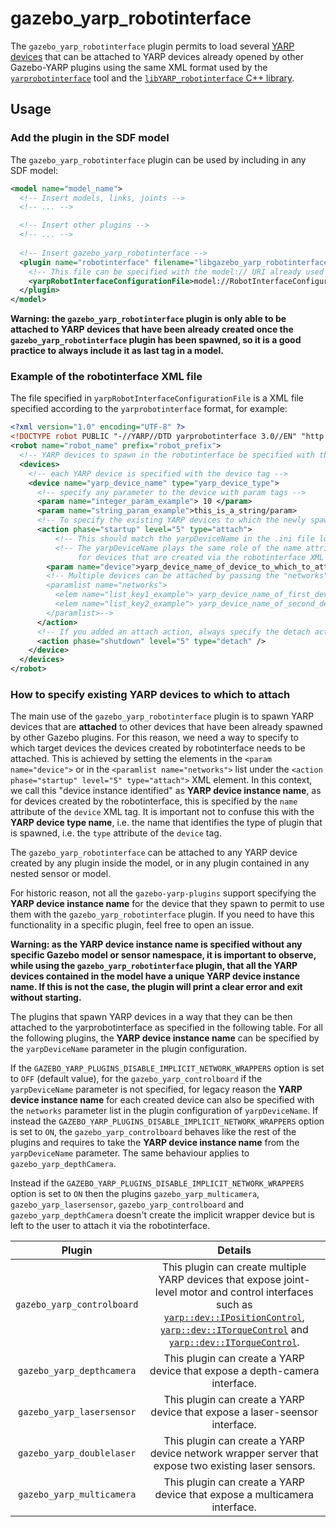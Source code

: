 gazebo_yarp_robotinterface
==========================

The `gazebo_yarp_robotinterface` plugin permits to load several [YARP devices](http://www.yarp.it/git-master/note_devices.html) that can be attached to YARP devices 
already opened by other Gazebo-YARP plugins using the same XML format used by the [`yarprobotinterface`](http://www.yarp.it/git-master/yarprobotinterface.html) tool and the [`libYARP_robotinterface` C++ library](https://github.com/robotology/yarp/tree/master/src/libYARP_robotinterface).

## Usage 

### Add the plugin in the SDF model
The `gazebo_yarp_robotinterface` plugin can be used by including in any SDF model:
~~~xml
<model name="model_name">
  <!-- Insert models, links, joints -->
  <!-- ... -->

  <!-- Insert other plugins -->
  <!-- ... -->
  
  <!-- Insert gazebo_yarp_robotinterface -->
  <plugin name="robotinterface" filename="libgazebo_yarp_robotinterface.so">
    <!-- This file can be specified with the model:// URI already used in Gazebo, see http://gazebosim.org/tutorials?tut=components&cat=get_started -->
    <yarpRobotInterfaceConfigurationFile>model://RobotInterfaceConfigurationFile.xml</yarpRobotInterfaceConfigurationFile>
  </plugin>
</model>
~~~

**Warning: the `gazebo_yarp_robotinterface` plugin is only able to be attached to YARP devices that have been already created once the `gazebo_yarp_robotinterface` plugin has been spawned, so it is a good practice to always include it as last tag in a model.**

### Example of the robotinterface XML file

The file specified in `yarpRobotInterfaceConfigurationFile` is a XML file specified according to the `yarprobotinterface` format, for example:
~~~xml
<?xml version="1.0" encoding="UTF-8" ?>
<!DOCTYPE robot PUBLIC "-//YARP//DTD yarprobotinterface 3.0//EN" "http://www.yarp.it/DTD/yarprobotinterfaceV3.0.dtd">
<robot name="robot_name" prefix="robot_prefix">
  <!-- YARP devices to spawn in the robotinterface be specified with the devices tag -->
  <devices>
    <!-- each YARP device is specified with the device tag -->
    <device name="yarp_device_name" type="yarp_device_type">
      <!-- specify any parameter to the device with param tags -->
      <param name="integer_param_example"> 10 </param>
      <param name="string_param_example">this_is_a_string/param>
      <!-- To specify the existing YARP devices to which the newly spawned device needs to attach -->
      <action phase="startup" level="5" type="attach">
          <!-- This should match the yarpDeviceName in the .ini file loaded in the Gazebo plugin. -->
          <!-- The yarpDeviceName plays the same role of the name attribute of the device XML element
               for devices that are created via the robotinterface XML format. -->
        <param name="device">yarp_device_name_of_device_to_which_to_attach</param>
        <!-- Multiple devices can be attached by passing the "networks" list parameter instead, i.e.
        <paramlist name="networks">
          <elem name="list_key1_example"> yarp_device_name_of_first_device_to_which_to_attach </elem>
          <elem name="list_key2_example"> yarp_device_name_of_second_device_to_which_to_attach </elem>
        </paramlist>-->
      </action>
      <!-- If you added an attach action, always specify the detach action during the shutdown phase -->
      <action phase="shutdown" level="5" type="detach" />
    </device>
  </devices>
</robot>
~~~


### How to specify existing YARP devices to which to attach

The main use of the `gazebo_yarp_robotinterface` plugin is to spawn YARP devices that are **attached** to other devices that have been already spawned by other Gazebo plugins. For this reason, we need a way to specify to which target devices the devices created by robotinterface needs to be attached.
This is achieved by setting the elements in the `<param name="device">` or in the `<paramlist name="networks">` list under the `<action phase="startup" level="5" type="attach">` XML element.
In this context, we call this "device instance identified" as **YARP device instance name**, as for devices created by the robotinterface, this is specified by the `name` attribute of the `device` XML tag. It is important not to confuse this with the **YARP device type name**, i.e. the name that identifies the type of plugin that is spawned, i.e. the `type` attribute of the `device` tag.

The `gazebo_yarp_robotinterface` can be attached to any YARP device created by any plugin inside the model, or in any plugin  contained in any nested sensor or model. 

For historic reason, not all the `gazebo-yarp-plugins` support specifying the **YARP device instance name** for the device that they spawn to permit to use them with the `gazebo_yarp_robotinterface` plugin. If you need to have this functionality in a specific plugin, feel free to open an issue. 

**Warning: as the YARP device instance name is specified without any specific Gazebo model or sensor namespace, it is important to observe, while using the `gazebo_yarp_robotinterface` plugin, that all the YARP devices contained in the model have a unique YARP device instance name. If this is not the case, the plugin will print a clear error and exit without starting.**

The plugins that spawn YARP devices in a way that they can be then attached to the yarprobotinterface as specified in the following table.
For all the following plugins, the **YARP device instance name** can be specified by the `yarpDeviceName` parameter in the plugin configuration.

If the `GAZEBO_YARP_PLUGINS_DISABLE_IMPLICIT_NETWORK_WRAPPERS` option is set to `OFF` (default value), for the `gazebo_yarp_controlboard` if the `yarpDeviceName` parameter is not specified, for legacy reason the **YARP device instance name** for each created device can also be specified with the `networks` parameter list in the plugin configuration of `yarpDeviceName`. If instead the `GAZEBO_YARP_PLUGINS_DISABLE_IMPLICIT_NETWORK_WRAPPERS` option is set to `ON`, the `gazebo_yarp_controlboard` behaves like the rest of the plugins and requires to take the **YARP device instance name** from the `yarpDeviceName` parameter. The same behaviour applies to `gazebo_yarp_depthCamera`.

Instead if the `GAZEBO_YARP_PLUGINS_DISABLE_IMPLICIT_NETWORK_WRAPPERS` option is set to `ON` then the plugins `gazebo_yarp_multicamera`, `gazebo_yarp_lasersensor`, `gazebo_yarp_controlboard` and `gazebo_yarp_depthCamera` doesn't create the implicit wrapper device but is left to the user to attach it via the robotinterface.

| Plugin                     | Details                                              |
|:--------------------------:|:----------------------------------------------------:|
| `gazebo_yarp_controlboard` | This plugin can create multiple YARP devices that expose joint-level motor and control interfaces such as [`yarp::dev::IPositionControl`](https://www.yarp.it/git-master/classyarp_1_1dev_1_1IPositionControl.html), [`yarp::dev::ITorqueControl`](https://www.yarp.it/git-master/classyarp_1_1dev_1_1ITorqueControl.html) and [`yarp::dev::ITorqueControl`](https://www.yarp.it/git-master/classyarp_1_1dev_1_1IEncoders.html). |
| `gazebo_yarp_depthcamera`  | This plugin can create a YARP device that expose a depth-camera interface. |
| `gazebo_yarp_lasersensor`  | This plugin can create a YARP device that expose a laser-seensor interface. |
| `gazebo_yarp_doublelaser`  | This plugin can create a YARP device network wrapper server that expose two existing laser sensors. |
| `gazebo_yarp_multicamera`  | This plugin can create a YARP device that expose a multicamera interface. |
